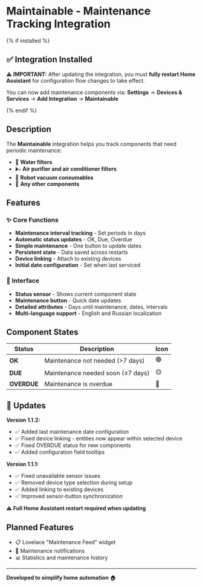 # Maintainable - Maintenance Tracking Integration

{% if installed %}
## ✅ Integration Installed

⚠️ **IMPORTANT:** After updating the integration, you must **fully restart Home Assistant** for configuration flow changes to take effect.

You can now add maintenance components via:
**Settings** → **Devices & Services** → **Add Integration** → **Maintainable**

{% endif %}

## Description

The **Maintainable** integration helps you track components that need periodic maintenance:

- 🚰 **Water filters**
- 🌬️ **Air purifier and air conditioner filters**  
- 🤖 **Robot vacuum consumables**
- 🔧 **Any other components**

## Features

### ✨ Core Functions
- **Maintenance interval tracking** - Set periods in days
- **Automatic status updates** - OK, Due, Overdue
- **Simple maintenance** - One button to update dates
- **Persistent state** - Data saved across restarts
- **Device linking** - Attach to existing devices
- **Initial date configuration** - Set when last serviced

### 📱 Interface
- **Status sensor** - Shows current component state
- **Maintenance button** - Quick date updates
- **Detailed attributes** - Days until maintenance, dates, intervals
- **Multi-language support** - English and Russian localization

## Component States

| Status | Description | Icon |
|--------|-------------|------|
| **OK** | Maintenance not needed (>7 days) | 🟢 |
| **DUE** | Maintenance needed soon (≤7 days) | 🟡 |
| **OVERDUE** | Maintenance is overdue | 🔴 |

## 🔄 Updates

**Version 1.1.2:**
- ✅ Added last maintenance date configuration
- ✅ Fixed device linking - entities now appear within selected device
- ✅ Fixed OVERDUE status for new components
- ✅ Added configuration field tooltips

**Version 1.1.1:**
- ✅ Fixed unavailable sensor issues
- ✅ Removed device type selection during setup
- ✅ Added linking to existing devices
- ✅ Improved sensor-button synchronization

⚠️ **Full Home Assistant restart required when updating**

## Planned Features

- 📋 Lovelace "Maintenance Feed" widget
- 🔔 Maintenance notifications
- 📊 Statistics and maintenance history

---

**Developed to simplify home automation** 🏠 